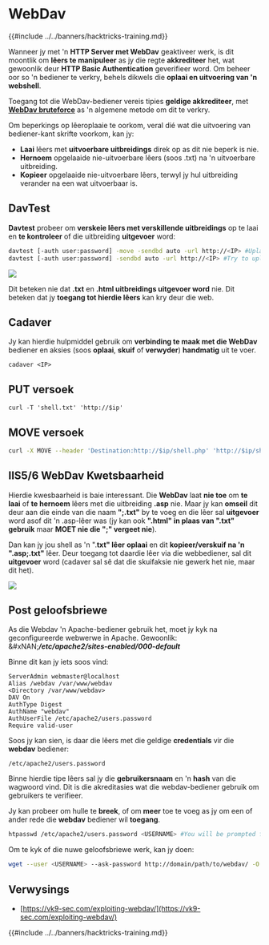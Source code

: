 # WebDav

{{#include ../../banners/hacktricks-training.md}}

Wanneer jy met 'n **HTTP Server met WebDav** geaktiveer werk, is dit moontlik om **lêers te manipuleer** as jy die regte **akkrediteer** het, wat gewoonlik deur **HTTP Basic Authentication** geverifieer word. Om beheer oor so 'n bediener te verkry, behels dikwels die **oplaai en uitvoering van 'n webshell**.

Toegang tot die WebDav-bediener vereis tipies **geldige akkrediteer**, met [**WebDav bruteforce**](../../generic-hacking/brute-force.md#http-basic-auth) as 'n algemene metode om dit te verkry.

Om beperkings op lêeroplaaie te oorkom, veral dié wat die uitvoering van bediener-kant skrifte voorkom, kan jy:

- **Laai** lêers met **uitvoerbare uitbreidings** direk op as dit nie beperk is nie.
- **Hernoem** opgelaaide nie-uitvoerbare lêers (soos .txt) na 'n uitvoerbare uitbreiding.
- **Kopieer** opgelaaide nie-uitvoerbare lêers, terwyl jy hul uitbreiding verander na een wat uitvoerbaar is.

## DavTest

**Davtest** probeer om **verskeie lêers met verskillende uitbreidings** op te laai en **te kontroleer** of die uitbreiding **uitgevoer** word:
```bash
davtest [-auth user:password] -move -sendbd auto -url http://<IP> #Uplaod .txt files and try to move it to other extensions
davtest [-auth user:password] -sendbd auto -url http://<IP> #Try to upload every extension
```
![](<../../images/image (851).png>)

Dit beteken nie dat **.txt** en **.html uitbreidings uitgevoer word** nie. Dit beteken dat jy **toegang tot hierdie lêers** kan kry deur die web.

## Cadaver

Jy kan hierdie hulpmiddel gebruik om **verbinding te maak met die WebDav** bediener en aksies (soos **oplaai**, **skuif** of **verwyder**) **handmatig** uit te voer.
```
cadaver <IP>
```
## PUT versoek
```
curl -T 'shell.txt' 'http://$ip'
```
## MOVE versoek
```bash
curl -X MOVE --header 'Destination:http://$ip/shell.php' 'http://$ip/shell.txt'
```
## IIS5/6 WebDav Kwetsbaarheid

Hierdie kwesbaarheid is baie interessant. Die **WebDav** laat **nie toe** om **te laai** of **te hernoem** lêers met die uitbreiding **.asp** nie. Maar jy kan **omseil** dit deur aan die einde van die naam **";.txt"** by te voeg en die lêer sal **uitgevoer** word asof dit 'n .asp-lêer was (jy kan ook **".html" in plaas van ".txt" gebruik** maar **MOET nie die ";" vergeet nie**).

Dan kan jy jou shell as 'n ".**txt" lêer** **oplaai** en dit **kopieer/verskuif na 'n ".asp;.txt"** lêer. Deur toegang tot daardie lêer via die webbediener, sal dit **uitgevoer** word (cadaver sal sê dat die skuifaksie nie gewerk het nie, maar dit het).

![](<../../images/image (1092).png>)

## Post geloofsbriewe

As die Webdav 'n Apache-bediener gebruik het, moet jy kyk na geconfigureerde webwerwe in Apache. Gewoonlik:\
\&#xNAN;_**/etc/apache2/sites-enabled/000-default**_

Binne dit kan jy iets soos vind:
```
ServerAdmin webmaster@localhost
Alias /webdav /var/www/webdav
<Directory /var/www/webdav>
DAV On
AuthType Digest
AuthName "webdav"
AuthUserFile /etc/apache2/users.password
Require valid-user
```
Soos jy kan sien, is daar die lêers met die geldige **credentials** vir die **webdav** bediener:
```
/etc/apache2/users.password
```
Binne hierdie tipe lêers sal jy die **gebruikersnaam** en 'n **hash** van die wagwoord vind. Dit is die akreditasies wat die webdav-bediener gebruik om gebruikers te verifieer.

Jy kan probeer om hulle te **breek**, of om **meer** toe te voeg as jy om een of ander rede die **webdav** bediener wil **toegang**.
```bash
htpasswd /etc/apache2/users.password <USERNAME> #You will be prompted for the password
```
Om te kyk of die nuwe geloofsbriewe werk, kan jy doen:
```bash
wget --user <USERNAME> --ask-password http://domain/path/to/webdav/ -O - -q
```
## Verwysings

- [https://vk9-sec.com/exploiting-webdav/](https://vk9-sec.com/exploiting-webdav/)

{{#include ../../banners/hacktricks-training.md}}
